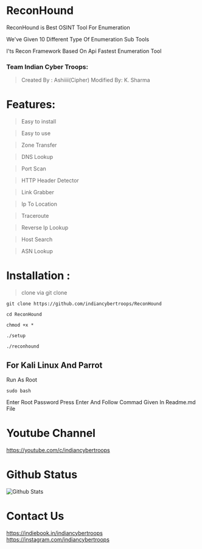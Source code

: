 # ReconHound

ReconHound is Best OSINT Tool For Enumeration

We've Given 10 Different Type Of Enumeration Sub Tools 

I'ts Recon Framework Based On Api
Fastest Enumeration Tool
### Team Indian Cyber Troops:
>Created By : Ashiiii(Cipher)
>Modified By: K. Sharma 

# Features:

>Easy to install

>Easy to use

>Zone Transfer

>DNS Lookup 

>Port Scan

>HTTP Header Detector

>Link Grabber

>Ip To Location

>Traceroute

>Reverse Ip Lookup

>Host Search 

>ASN Lookup
# Installation :
> clone via git clone

```
git clone https://github.com/indiancybertroops/ReconHound
```
```
cd ReconHound
```
```
chmod +x *
```
```
./setup
```
```
./reconhound
```
## For Kali Linux And Parrot 
Run As Root 
```
sudo bash
```
Enter Root Password
Press Enter And Follow Commad Given In Readme.md File
# Youtube Channel
https://youtube.com/c/indiancybertroops
# Github Status
![Github Stats](https://github-readme-stats.vercel.app/api?username=indiancybertroops&show_icons=true&title_color=fff&icon_color=79ff97&text_color=9f9f9f&bg_color=151515)
# Contact Us 
https://indiebook.in/indiancybertroops
https://instagram.com/indiancybertroops
